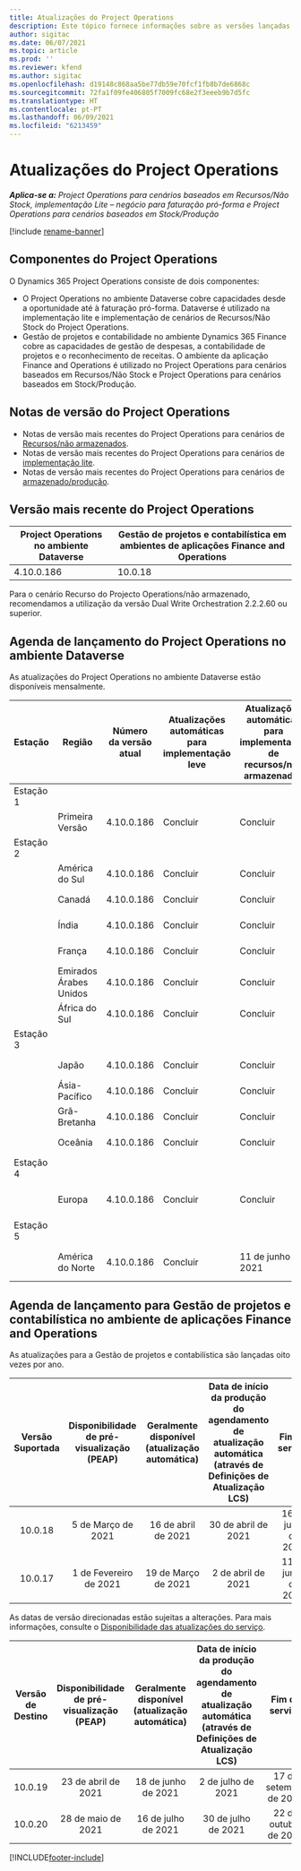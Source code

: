 ```yaml
---
title: Atualizações do Project Operations
description: Este tópico fornece informações sobre as versões lançadas do Dynamics 365 Project Operations.
author: sigitac
ms.date: 06/07/2021
ms.topic: article
ms.prod: ''
ms.reviewer: kfend
ms.author: sigitac
ms.openlocfilehash: d19148c868aa5be77db59e70fcf1fb8b7de6868c
ms.sourcegitcommit: 72fa1f09fe406805f7009fc68e2f3eeeb9b7d5fc
ms.translationtype: HT
ms.contentlocale: pt-PT
ms.lasthandoff: 06/09/2021
ms.locfileid: "6213459"
---
```

# <a name="project-operations-updates"></a>Atualizações do Project Operations

_**Aplica-se a:** Project Operations para cenários baseados em Recursos/Não Stock, implementação Lite – negócio para faturação pró-forma e Project Operations para cenários baseados em Stock/Produção_

[!include [rename-banner](~/includes/cc-data-platform-banner.md)]

## <a name="project-operations-components"></a>Componentes do Project Operations

O Dynamics 365 Project Operations consiste de dois componentes:

- O Project Operations no ambiente Dataverse cobre capacidades desde a oportunidade até à faturação pró-forma. Dataverse é utilizado na implementação lite e implementação de cenários de Recursos/Não Stock do Project Operations.
- Gestão de projetos e contabilidade no ambiente Dynamics 365 Finance cobre as capacidades de gestão de despesas, a contabilidade de projetos e o reconhecimento de receitas. O ambiente da aplicação Finance and Operations é utilizado no Project Operations para cenários baseados em Recursos/Não Stock e Project Operations para cenários baseados em Stock/Produção.

## <a name="project-operations-release-notes"></a>Notas de versão do Project Operations
- Notas de versão mais recentes do Project Operations para cenários de [Recursos/não armazenados](whats-new-may-2021-resource-based.md).
- Notas de versão mais recentes do Project Operations para cenários de [implementação lite](../pro/whats-new/whats-new-may-2021-lite.md).
- Notas de versão mais recentes do Project Operations para cenários de [armazenado/produção](../prod-pma/whats-new/whats-new-apr-2021-stocked.md).

## <a name="project-operations-latest-version"></a>Versão mais recente do Project Operations

| Project Operations no ambiente Dataverse | Gestão de projetos e contabilística em ambientes de aplicações Finance and Operations | 
| --- | --- |
| 4.10.0.186 | 10.0.18 |

Para o cenário Recurso do Projecto Operations/não armazenado, recomendamos a utilização da versão Dual Write Orchestration 2.2.2.60 ou superior.

## <a name="release-schedule-for-project-operations-on-dataverse-environment"></a>Agenda de lançamento do Project Operations no ambiente Dataverse

As atualizações do Project Operations no ambiente Dataverse estão disponíveis mensalmente. 

| Estação | Região | Número da versão atual | Atualizações automáticas para implementação leve | Atualizações automáticas para implementação de recursos/não armazenados | Número da próxima versão | Próxima versão geralmente disponível |
|-----------|-----------------------|-----------------|--------------|---------------------|---------------------|---------------------|
| Estação 1 |   &nbsp;              |    &nbsp;       | &nbsp;       |      &nbsp;         |      &nbsp;         |      &nbsp;         |
|   &nbsp;  | Primeira Versão         |  4.10.0.186     | Concluir     | Concluir            | TBD                 | 28 de maio de 2021           |
| Estação 2 |   &nbsp;              |    &nbsp;       | &nbsp;       |      &nbsp;         |      &nbsp;         |      &nbsp;         |
|   &nbsp;  | América do Sul         |  4.10.0.186     | Concluir     | Concluir            | TBD                 | 28 de maio de 2021           |
|    &nbsp; | Canadá                |  4.10.0.186     | Concluir     | Concluir            | TBD                 | 28 de maio de 2021           |
|   &nbsp;  | Índia                 |  4.10.0.186     | Concluir     | Concluir            | TBD                 | 28 de maio de 2021           |
|   &nbsp;  | França                |  4.10.0.186     | Concluir     | Concluir            | TBD                 | 28 de maio de 2021           |
|   &nbsp;  | Emirados Árabes Unidos  |  4.10.0.186     | Concluir     | Concluir            | TBD                 | 28 de maio de 2021           |
|   &nbsp;  | África do Sul          |  4.10.0.186     | Concluir     | Concluir            | TBD                 | 28 de maio de 2021           |
| Estação 3 |      &nbsp;           |     &nbsp;      |     &nbsp;   |      &nbsp;         |      &nbsp;         |      &nbsp;         |
|   &nbsp;  | Japão                 |  4.10.0.186     | Concluir     | Concluir            | TBD                 | 4 de junho de 2021          |
|   &nbsp;  | Ásia-Pacífico          |  4.10.0.186     | Concluir     | Concluir            | TBD                 | 4 de junho de 2021          |
|   &nbsp;  | Grã-Bretanha         |  4.10.0.186     | Concluir     | Concluir            | TBD                 | 4 de junho de 2021          |
|   &nbsp;  | Oceânia               |  4.10.0.186     | Concluir     | Concluir            | TBD                 | 4 de junho de 2021          |
| Estação 4 |     &nbsp;            |     &nbsp;      |     &nbsp;   |      &nbsp;         |      &nbsp;         |      &nbsp;         |
|   &nbsp;  | Europa                |  4.10.0.186     | Concluir     | Concluir            | TBD                 | 11 de junho de 2021          |
| Estação 5 |     &nbsp;            |     &nbsp;      |     &nbsp;   |      &nbsp;         |      &nbsp;         |      &nbsp;         |
|   &nbsp;  | América do Norte         |  4.10.0.186     | Concluir     | 11 de junho de 2021          | TBD                 | 18 de junho de 2021          |

## <a name="release-schedule-for-project-management-and-accounting-in-the-finance-and-operations-apps-environment"></a>Agenda de lançamento para Gestão de projetos e contabilística no ambiente de aplicações Finance and Operations

As atualizações para a Gestão de projetos e contabilística são lançadas oito vezes por ano.

|          Versão Suportada          | Disponibilidade de pré-visualização (PEAP) | Geralmente disponível (atualização automática) | Data de início da produção do agendamento de atualização automática (através de Definições de Atualização LCS) |   Fim do serviço   |
|:-------------------------:|:---------------------------:|:---------------------------------:|:--------------------------------------------------------------------:|:------------------:|
|          10.0.18          |        5 de Março de 2021        |           16 de abril de 2021          |                            30 de abril de 2021                            |    16 de julho de 2021   |
|          10.0.17          |       1 de Fevereiro de 2021      |           19 de Março de 2021          |                             2 de abril de 2021                            |    11 de junho de 2021   |

As datas de versão direcionadas estão sujeitas a alterações. Para mais informações, consulte o [Disponibilidade das atualizações do serviço](/dynamics365/fin-ops-core/fin-ops/get-started/public-preview-releases?toc=%2fdynamics365%2ffinance%2ftoc.json).

|          Versão de Destino          | Disponibilidade de pré-visualização (PEAP) | Geralmente disponível (atualização automática) | Data de início da produção do agendamento de atualização automática (através de Definições de Atualização LCS) |   Fim do serviço   |
|:-------------------------:|:---------------------------:|:---------------------------------:|:--------------------------------------------------------------------:|:------------------:|
|          10.0.19          |        23 de abril de 2021       |            18 de junho de 2021           |                             2 de julho de 2021                             | 17 de setembro de 2021 |
|          10.0.20          |         28 de maio de 2021        |           16 de julho de 2021           |                             30 de julho de 2021                             |  22 de outubro de 2021  |



[!INCLUDE[footer-include](../includes/footer-banner.md)]
